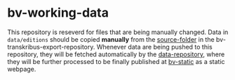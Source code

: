 # bv-working-data

This repository is reseverd for files that are being manually changed. Data in `data/editions` should be copied **manually** from the [source-folder](https://github.com/bundesverfassung-oesterreich/bv-transkribus-export/tree/main/editions) in the bv-transkribus-export-repository.
Whenever data are being pushed to this repository, they will be fetched automatically by the [data-repository](https://github.com/bundesverfassung-oesterreich/bv-data), where they will be further processed to be finally published at [bv-static](https://github.com/bundesverfassung-oesterreich/bv-static) as a static webpage.
